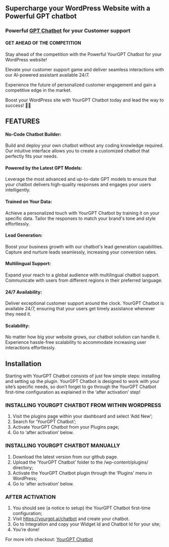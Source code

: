 ## Supercharge your WordPress Website with a Powerful GPT chatbot


### Powerful [GPT Chatbot](https://yourgpt.ai/chatbot/) for your Customer support


#### GET AHEAD OF THE COMPETITION
Stay ahead of the competition with the Powerful YourGPT Chatbot for your WordPress website! 

Elevate your customer support game and deliver seamless interactions with our AI-powered assistant available 24/7. 

Experience the future of personalized customer engagement and gain a competitive edge in the market. 

Boost your WordPress site with YourGPT Chatbot today and lead the way to success! 🚀🤖

## FEATURES
#### No-Code Chatbot Builder:
Build and deploy your own chatbot without any coding knowledge required. Our intuitive interface allows you to create a customized chatbot that perfectly fits your needs.
#### Powered by the Latest GPT Models:
Leverage the most advanced and up-to-date GPT models to ensure that your chatbot delivers high-quality responses and engages your users intelligently.
#### Trained on Your Data:
Achieve a personalized touch with YourGPT Chatbot by training it on your specific data. Tailor the responses to match your brand's tone and style effortlessly.
#### Lead Generation:
Boost your business growth with our chatbot's lead generation capabilities. Capture and nurture leads seamlessly, increasing your conversion rates.
#### Multilingual Support:
Expand your reach to a global audience with multilingual chatbot support. Communicate with users from different regions in their preferred language.
#### 24/7 Availability:
Deliver exceptional customer support around the clock. YourGPT Chatbot is available 24/7, ensuring that your users get timely assistance whenever they need it.
#### Scalability:
No matter how big your website grows, our chatbot solution can handle it. Experience hassle-free scalability to accommodate increasing user interactions effortlessly.

##  Installation 
Starting with YourGPT Chatbot consists of just few simple steps: installing and setting up the plugin. YourGPT Chatbot is designed to work with your site’s specific needs, so don’t forget to go through the YourGPT Chatbot first-time configuration as explained in the ‘after activation’ step!

### INSTALLING YOURGPT CHATBOT FROM WITHIN WORDPRESS
1. Visit the plugins page within your dashboard and select ‘Add New’;
2. Search for ‘YourGPT Chatbot’;
3. Activate YourGPT Chatbot from your Plugins page;
4. Go to ‘after activation’ below.

### INSTALLING YOURGPT CHATBOT MANUALLY

1. Download the latest version from our github page.
2. Upload the ‘YourGPT Chatbot’ folder to the /wp-content/plugins/ directory;
3. Activate the YourGPT Chatbot plugin through the ‘Plugins’ menu in WordPress;
4. Go to ‘after activation’ below.

### AFTER ACTIVATION

1. You should see (a notice to setup) the YourGPT Chatbot first-time configuration;
2. Visit https://yourgpt.ai/chatbot and create your chatbot. 
2. Go to Integration and copy your Widget Id and Chatbot Id for your site;
3. You’re done!

For more info checkout: [YourGPT Chatbot](https://yourgpt.ai/chatbot/) 